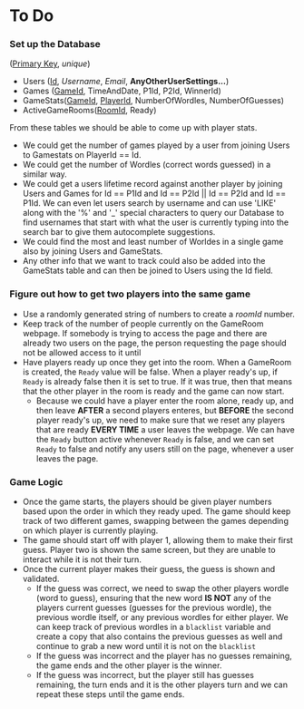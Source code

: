 # To Do

### Set up the Database

(<u>Primary Key</u>, _unique_)

- Users (<u>Id</u>, _Username_, _Email_, **AnyOtherUserSettings...**)
- Games (<u>GameId</u>, TimeAndDate, P1Id, P2Id, WinnerId)
- GameStats(<u>GameId</u>, <u>PlayerId</u>, NumberOfWordles, NumberOfGuesses)
- ActiveGameRooms(<u>RoomId</u>, Ready)

From these tables we should be able to come up with player stats.

- We could get the number of games played by a user from joining Users to Gamestats on PlayerId == Id.
- We could get the number of Wordles (correct words guessed) in a similar way.
- We could get a users lifetime record against another player by joining Users and Games for Id == P1Id and Id == P2Id || Id == P2Id and Id == P1Id. We can even let users search by username and can use 'LIKE' along with the '%' and '\_' special characters to query our Database to find usernames that start with what the user is currently typing into the search bar to give them autocomplete suggestions.
- We could find the most and least number of Worldes in a single game also by joining Users and GameStats.
- Any other info that we want to track could also be added into the GameStats table and can then be joined to Users using the Id field.

### Figure out how to get two players into the same game

- Use a randomly generated string of numbers to create a _roomId_ number.
- Keep track of the number of people currently on the GameRoom webpage. If somebody is trying to access the page and there are already two users on the page, the person requesting the page should not be allowed access to it until
- Have players ready up once they get into the room. When a GameRoom is created, the `Ready` value will be false. When a player ready's up, if `Ready` is already false then it is set to true. If it was true, then that means that the other player in the room is ready and the game can now start.
  - Because we could have a player enter the room alone, ready up, and then leave **AFTER** a second players enteres, but **BEFORE** the second player ready's up, we need to make sure that we reset any players that are ready **EVERY TIME** a user leaves the webpage. We can have the `Ready` button active whenever `Ready` is false, and we can set `Ready` to false and notify any users still on the page, whenever a user leaves the page.

### Game Logic

- Once the game starts, the players should be given player numbers based upon the order in which they ready uped. The game should keep track of two different games, swapping between the games depending on which player is currently playing.
- The game should start off with player 1, allowing them to make their first guess. Player two is shown the same screen, but they are unable to interact while it is not their turn.
- Once the current player makes their guess, the guess is shown and validated.
  - If the guess was correct, we need to swap the other players wordle (word to guess), ensuring that the new word **IS NOT** any of the players current guesses (guesses for the previous wordle), the previous wordle itself, or any previous wordles for either player. We can keep track of previous wordles in a `blacklist` variable and create a copy that also contains the previous guesses as well and continue to grab a new word until it is not on the `blacklist`
  - If the guess was incorrect and the player has no guesses remaining, the game ends and the other player is the winner.
  - If the guess was incorrect, but the player still has guesses remaining, the turn ends and it is the other players turn and we can repeat these steps until the game ends.
